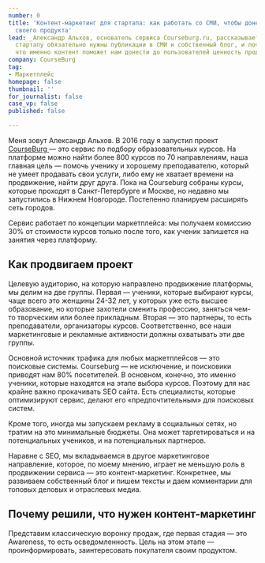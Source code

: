 ```yaml
---
number: 0
title: 'Контент-маркетинг для стартапа: как работать со СМИ, чтобы донести до ЦА пользу
  своего продукта'
lead: _Александр Альхов, основатель сервиса Courseburg.ru, рассказывает о том, зачем
  стартапу обязательно нужны публикации в СМИ и собственный блог, и почему он решил,
  что именно контент поможет нам донести до пользователей ценность продукта._
company: CourseBurg
tag:
- Маркетплейс
homepage: false
thumbnail: ''
for_journalist: false
case_vp: false
published: false

---
```

Меня зовут Александр Альхов. В 2016 году я запустил проект [CourseBurg ](https://courseburg.ru/)— это сервис по подбору образовательных курсов. На платформе можно найти более 800 курсов по 70 направлениям, наша главная цель — помочь ученику и хорошему преподавателю, который не умеет продавать свои услуги, либо ему не хватает времени на продвижение, найти друг друга. Пока на Courseburg собраны курсы, которые проходят в Санкт-Петербурге и Москве, но недавно мы запустились в Нижнем Новгороде. Постепенно планируем расширять сеть городов.

Сервис работает по концепции маркетплейса: мы получаем комиссию 30% от стоимости курсов только после того, как ученик запишется на занятия через платформу.

## Как продвигаем проект

Целевую аудиторию, на которую направлено продвижение платформы, мы делим на две группы. Первая — ученики, которые выбирают курсы, чаще всего это женщины 24-32 лет, у которых уже есть высшее образование, но которые захотели сменить профессию, заняться чем-то творческим или более прикладным. Вторая — это партнеры, то есть преподаватели, организаторы курсов. Соответственно, все наши маркетинговые и рекламные активности должны охватывать эти две группы.

Основной источник трафика для любых маркетплейсов — это поисковые системы. Courseburg — не исключение, и поисковики приводят нам 80% посетителей. В основном, конечно, это именно ученики, которые находятся на этапе выбора курсов. Поэтому для нас крайне важно прокачивать SEO сайта. Есть специалисты, которые оптимизируют сервис, делают его «предпочтительным» для поисковых систем.

Кроме того, иногда мы запускаем рекламу в социальных сетях, но тратим на это минимальные бюджеты. Она может таргетироваться и на потенциальных учеников, и на потенциальных партнеров.

Наравне с SEO, мы вкладываемся в другое маркетинговое направление, которое, по моему мнению, играет не меньшую роль в продвижении сервиса — это контент-маркетинг. Конкретнее, мы развиваем собственный блог и пишем тексты и даем комментарии для топовых деловых и отраслевых медиа.

## Почему решили, что нужен контент-маркетинг

Представим классическую воронку продаж, где первая стадия — это Awareness, то есть осведомленность. Цель на этом этапе — проинформировать, заинтересовать покупателя своим продуктом.